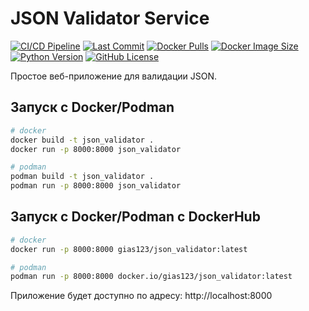 # JSON Validator Service

[![CI/CD Pipeline](https://github.com/gireassen/json_validator/actions/workflows/docker-build-test.yml/badge.svg)](https://github.com/gireassen/json_validator/actions/workflows/docker-build-test.yml)
[![Last Commit](https://img.shields.io/github/last-commit/gireassen/json_validator)](https://github.com/gireassen/json_validator/commits/main)
[![Docker Pulls](https://img.shields.io/docker/pulls/gias123/json_validator)](https://hub.docker.com/r/gias123/json_validator)
[![Docker Image Size](https://img.shields.io/docker/image-size/gias123/json_validator/latest)](https://hub.docker.com/r/gias123/json_validator)
[![Python Version](https://img.shields.io/badge/python-3.9%20%7C%203.10%20%7C%203.11-blue)](https://www.python.org/)
[![GitHub License](https://img.shields.io/badge/License-MIT-green.svg)](https://github.com/gireassen/json_validator/blob/main/LICENSE)


Простое веб-приложение для валидации JSON.

## Запуск с Docker/Podman

```bash
# docker
docker build -t json_validator .
docker run -p 8000:8000 json_validator

# podman
podman build -t json_validator .
podman run -p 8000:8000 json_validator
```

## Запуск c Docker/Podman с DockerHub
```bash
# docker
docker run -p 8000:8000 gias123/json_validator:latest

# podman
podman run -p 8000:8000 docker.io/gias123/json_validator:latest
```

Приложение будет доступно по адресу: http://localhost:8000